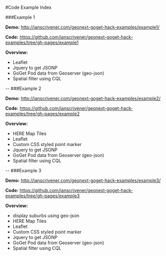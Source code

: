 #Code Example Index

###Example 1

**Demo:** 
http://ianscrivener.com/geonext-goget-hack-examples/example1/

**Code:**
https://github.com/ianscrivener/geonext-goget-hack-examples/tree/gh-pages/example1


**Overview:**

- Leaflet
- Jquery to get JSONP
- GoGet Pod data from Geoserver (geo-json)
- Spatial filter using CQL





--
###Example 2

**Demo:** 
http://ianscrivener.com/geonext-goget-hack-examples/example2/

**Code:**
https://github.com/ianscrivener/geonext-goget-hack-examples/tree/gh-pages/example2


**Overview:**
- HERE Map Tiles
- Leaflet
- Custom CSS styled point marker
- Jquery to get JSONP
- GoGet Pod data from Geoserver (geo-json)
- Spatial filter using CQL

--
###Example 3

**Demo:** 
http://ianscrivener.com/geonext-goget-hack-examples/example3/

**Code:**
https://github.com/ianscrivener/geonext-goget-hack-examples/tree/gh-pages/example3


**Overview:**
- display suburbs using geo-json
- HERE Map Tiles
- Leaflet
- Custom CSS styled point marker
- Jquery to get JSONP
- GoGet Pod data from Geoserver (geo-json)
- Spatial filter using CQL
